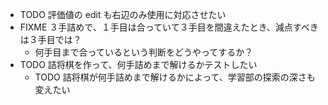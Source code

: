* TODO 評価値の edit も右辺のみ使用に対応させたい
* FIXME ３手詰めで、１手目は合っていて３手目を間違えたとき、減点すべきは３手目では？
  * 何手目まで合っているという判断をどうやってするか？
* TODO 詰将棋を作って、何手詰めまで解けるかテストしたい
  * TODO 詰将棋が何手詰めまで解けるかによって、学習部の探索の深さも変えたい
